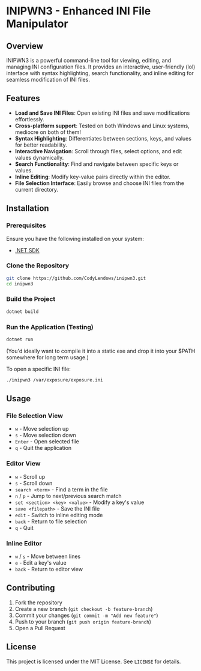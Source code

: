 # INIPWN3 - Enhanced INI File Manipulator

## Overview
INIPWN3 is a powerful command-line tool for viewing, editing, and managing INI configuration files. It provides an interactive, user-friendly (lol) interface with syntax highlighting, search functionality, and inline editing for seamless modification of INI files.

## Features
- **Load and Save INI Files**: Open existing INI files and save modifications effortlessly.
- **Cross-platform support**: Tested on both Windows and Linux systems, mediocre on both of them!
- **Syntax Highlighting**: Differentiates between sections, keys, and values for better readability.
- **Interactive Navigation**: Scroll through files, select options, and edit values dynamically.
- **Search Functionality**: Find and navigate between specific keys or values.
- **Inline Editing**: Modify key-value pairs directly within the editor.
- **File Selection Interface**: Easily browse and choose INI files from the current directory.

## Installation
### Prerequisites
Ensure you have the following installed on your system:
- [.NET SDK](https://dotnet.microsoft.com/en-us/download)

### Clone the Repository
```sh
git clone https://github.com/CodyLendows/inipwn3.git
cd inipwn3
```

### Build the Project
```sh
dotnet build
```

### Run the Application (Testing)
```sh
dotnet run
```

(You'd ideally want to compile it into a static exe and drop it into your $PATH somewhere for long term usage.)

To open a specific INI file:
```sh
./inipwn3 /var/exposure/exposure.ini
```

## Usage
### File Selection View
- `w` - Move selection up
- `s` - Move selection down
- `Enter` - Open selected file
- `q` - Quit the application

### Editor View
- `w` - Scroll up
- `s` - Scroll down
- `search <term>` - Find a term in the file
- `n` / `p` - Jump to next/previous search match
- `set <section> <key> <value>` - Modify a key's value
- `save <filepath>` - Save the INI file
- `edit` - Switch to inline editing mode
- `back` - Return to file selection
- `q` - Quit

### Inline Editor
- `w` / `s` - Move between lines
- `e` - Edit a key's value
- `back` - Return to editor view

## Contributing
1. Fork the repository
2. Create a new branch (`git checkout -b feature-branch`)
3. Commit your changes (`git commit -m "Add new feature"`)
4. Push to your branch (`git push origin feature-branch`)
5. Open a Pull Request

## License
This project is licensed under the MIT License. See `LICENSE` for details.

